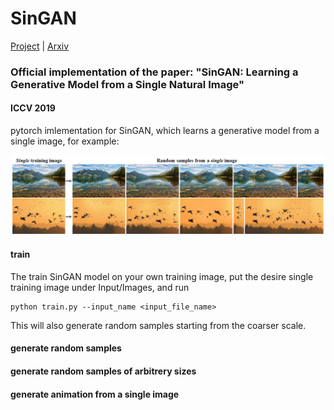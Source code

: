 # SinGAN
[Project](http://webee.technion.ac.il/people/tomermic/SinGAN/SinGAN.htm) | [Arxiv](https://arxiv.org/pdf/1905.01164.pdf) 
### Official implementation of the paper: "SinGAN: Learning a Generative Model from a Single Natural Image"
####  ICCV 2019

pytorch imlementation for SinGAN, which learns a generative model from a single image, for example:

![](imgs/teaser.PNG)


####  train
The train SinGAN model on your own training image, put the desire single training image under Input/Images, and run

```
python train.py --input_name <input_file_name>
```


This will also generate random samples starting from the coarser scale.

####  generate random samples


####  generate random samples of arbitrery sizes


####  generate animation from a single image

